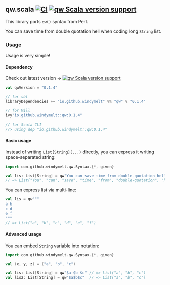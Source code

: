 ## qw.scala [![CI](https://github.com/windymelt/qw.scala/actions/workflows/ci.yaml/badge.svg?branch=main)](https://github.com/windymelt/qw.scala/actions/workflows/ci.yaml) [![qw Scala version support](https://index.scala-lang.org/windymelt/qw.scala/qw/latest-by-scala-version.svg?platform=jvm)](https://index.scala-lang.org/windymelt/qw.scala/qw)

This library ports `qw()` syntax from Perl.

You can save time from double quotation hell when coding long `String` list.

### Usage

Usage is very simple!

#### Dependency

Check out latest version → [![qw Scala version support](https://index.scala-lang.org/windymelt/qw.scala/qw/latest-by-scala-version.svg?platform=jvm)](https://index.scala-lang.org/windymelt/qw.scala/qw)

```scala
val qwVersion = "0.1.4"

// for sbt
libraryDependencies += "io.github.windymelt" %% "qw" % "0.1.4"

// for Mill
ivy"io.github.windymelt::qw:0.1.4"

// for Scala CLI
//> using dep "io.github.windymelt::qw:0.1.4"
```

#### Basic usage

Instead of writing `List[String](...)` directly, you can express it writing space-separated string:

```scala
import com.github.windymelt.qw.Syntax.{*, given}

val lis: List[String] = qw"You can save time from double-quotation hell"
// => List("You", "can", "save", "time", "from", "double-quotation", "hell")
```

You can express list via multi-line:

```scala
val lis = qw"""
a b
c d
e f
"""
// => List("a", "b", "c", "d", "e", "f")
```

#### Advanced usage

You can embed `String` variable into notation:

```scala
import com.github.windymelt.qw.Syntax.{*, given}

val (x, y, z) = ("a", "b", "c")

val lis: List[String] = qw"$a $b $c" // => List("a", "b", "c")
val lis2: List[String] = qw"$a$b$c"  // => List("a", "b", "c")
```
